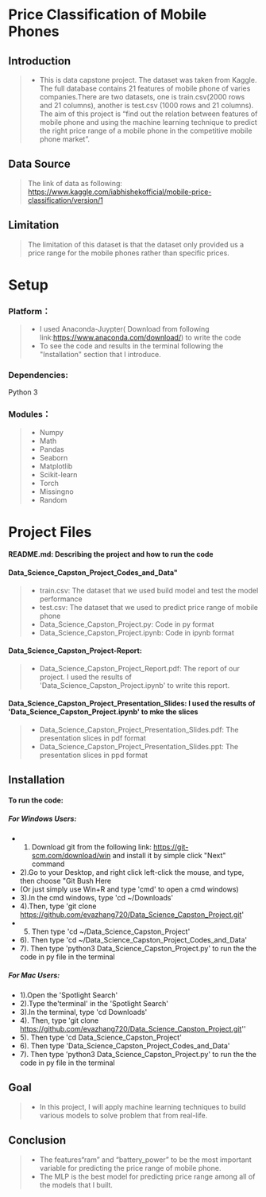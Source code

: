 
# Price Classification of Mobile Phones

## Introduction
>* This is data capstone project. The dataset was taken from Kaggle. The full database contains 21 features of mobile phone of varies companies.There are two datasets, one is train.csv(2000 rows and 21 columns), another is test.csv (1000 rows and 21 columns). The aim of this project is “find out the relation between features of mobile phone and using the machine learning technique to predict the right price range of a mobile phone in the competitive mobile phone market”.

## Data Source
> The link of data as following:  
> https://www.kaggle.com/iabhishekofficial/mobile-price-classification/version/1

## Limitation
> The limitation of this dataset is that the dataset only provided us a price range for the mobile phones rather than specific prices.

# Setup
### Platform：
>* I used Anaconda-Juypter( Download from following link:https://www.anaconda.com/download/) to write the code
>* To see the code and results in the terminal following the "Installation" section that I introduce.
### Dependencies: 
Python 3
### Modules：
>* Numpy
>* Math
>* Pandas
>* Seaborn
>* Matplotlib
>* Scikit-learn
>* Torch
>* Missingno
>* Random

# Project Files
#### README.md: Describing the project and how to run the code
#### Data_Science_Capston_Project_Codes_and_Data"
>* train.csv: The dataset that we used build model and test the model performance
>* test.csv: The dataset that we used to predict price range of mobile phone
>* Data_Science_Capston_Project.py: Code in py format
>* Data_Science_Capston_Project.ipynb: Code in ipynb format
#### Data_Science_Capston_Project-Report: 
>* Data_Science_Capston_Project_Report.pdf: The report of our project. I used the results of 'Data_Science_Capston_Project.ipynb' to write this report.
#### Data_Science_Capston_Project_Presentation_Slides: I used the results of 'Data_Science_Capston_Project.ipynb' to mke the slices
>* Data_Science_Capston_Project_Presentation_Slides.pdf: The presentation slices in pdf format
>* Data_Science_Capston_Project_Presentation_Slides.ppt: The presentation slices in ppd format

## Installation
#### To run the code:

##### For Windows Users: 
* 1) Download git from the following link: https://git-scm.com/download/win and install it by simple click "Next" command
* 2).Go to your Desktop, and right click left-click the mouse, and type, then choose "Git Bush Here
* (Or just simply use Win+R and type 'cmd' to open a cmd windows)
* 3).In the cmd windows, type 'cd ~/Downloads'
* 4).Then, type 'git clone https://github.com/evazhang720/Data_Science_Capston_Project.git'
* 5) Then type 'cd ~/Data_Science_Capston_Project'
* 6). Then type 'cd ~/Data_Science_Capston_Project_Codes_and_Data'
* 7). Then type 'python3 Data_Science_Capston_Project.py' to run the the code in py file in the terminal

##### For Mac Users:
* 1).Open the 'Spotlight Search'
* 2).Type the'terminal' in the 'Spotlight Search'
* 3).In the terminal, type 'cd Downloads'
* 4). Then, type 'git clone https://github.com/evazhang720/Data_Science_Capston_Project.git''
* 5). Then type 'cd Data_Science_Capston_Project'
* 6). Then type 'Data_Science_Capston_Project_Codes_and_Data'
* 7). Then type 'python3 Data_Science_Capston_Project.py' to run the the code in py file in the terminal

## Goal
>* In this project, I will apply machine learning techniques to build various models to solve problem that from real-life.

## Conclusion
>* The features“ram” and “battery_power” to be the most important variable for predicting the price range of mobile phone.
>* The MLP is the best model for predicting price range among all of the models that I built.
